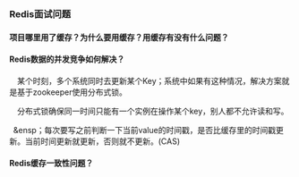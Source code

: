 ### Redis面试问题

#### 项目哪里用了缓存？为什么要用缓存？用缓存有没有什么问题？



#### Redis数据的并发竞争如何解决？
&ensp;&ensp;某个时刻，多个系统同时去更新某个Key；系统中如果有这种情况，解决方案就是基于zookeeper使用分布式锁。

&ensp;&ensp;分布式锁确保同一时间只能有一个实例在操作某个key，别人都不允许读和写。

&ensp;&ensp；每次要写之前判断一下当前value的时间戳，是否比缓存里的时间戳更新。当前时间更新就更新，否则就不更新。(CAS)


#### Redis缓存一致性问题？


